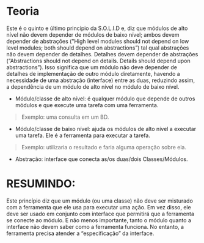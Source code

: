 # Teoria
Este é o quinto e último princípio da S.O.L.I.D e, diz que módulos de alto nível não devem depender de módulos de baixo nível; ambos devem depender de abstrações ("High level modules should not depend on low level modules; both should depend on abstractions”) tal qual abstrações não devem depender de detalhes. Detalhes devem depender de abstrações (“Abstractions should not depend on details. Details should depend upon abstractions”). Isso significa que um módulo não deve depender de detalhes de implementação de outro módulo diretamente, havendo a necessidade de uma abstração (interface) entre as duas, reduzindo assim, a dependência de um módulo de alto nível no módulo de baixo nível.

- Módulo/classe de alto nível: é qualquer módulo que depende de outros módulos e que execute uma tarefa com uma ferramenta.
> Exemplo: uma consulta em um BD.

- Módulo/classe de baixo nível: ajuda os módulos de alto nível a executar uma tarefa. Ele é a ferramenta para executar a tarefa.
> Exemplo: utilizaria o resultado e faria alguma operação sobre ela.

- Abstração: interface que conecta as/os duas/dois Classes/Módulos.

# RESUMINDO:

Este princípio diz que um módulo (ou uma classe) não deve ser misturado com a ferramenta que ele usa para executar uma ação. Em vez disso, ele deve ser usado em conjunto com interface que permitirá que a ferramenta se conecte ao módulo. E não menos importante, tanto o módulo quanto a interface não devem saber como a ferramenta funciona. No entanto, a ferramenta precisa atender a “especificação” da interface.